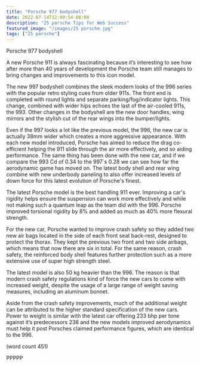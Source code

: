 ```yaml
---
title: "Porsche 977 bodyshell"
date: 2022-07-14T12:09:54-08:00
description: "25 porsche Tips for Web Success"
featured_image: "/images/25 porsche.jpg"
tags: ["25 porsche"]
---
```


Porsche 977 bodyshell


A new Porsche 911 is always fascinating because it’s interesting 
to see how after more than 40 years of development the Porsche 
team still manages to bring changes and improvements to this 
icon model.  

The new 997 bodyshell combines the sleek modern looks of 
the 996 series with the popular retro styling cues from older 911s. 
The front end is completed with round lights and separate 
parking/fog/indicator lights. This change, combined with wider 
hips echoes the last of the air-cooled 911s, the 993. Other changes 
in the bodyshell are the new door handles, wing mirrors and the 
stylish cut of the rear wings into the bumper/lights. 

Even if the 997 looks a lot like the previous model, the 996, the new 
car is actually 38mm wider which creates a more aggressive 
appearance. With each new model introduced, Porsche has aimed 
to reduce the drag co-efficient helping the 911 slide through the air 
more effectively, and so aiding performance. The same thing has been 
done with the new car, and if we compare the 993 Cd of 0.34 to the 
997`s 0.28 we can see how far the aerodynamic game has moved on. 
The latest body shell and rear wing combine with new underbody 
paneling to also offer increased levels of down force for this latest 
evolution of Porsche's finest.

The latest Porsche model is the best handling 911 ever. Improving a 
car's rigidity helps ensure the suspension can work more effectively 
and while not making such a quantum leap as the team did with the 
996. Porsche improved torsional rigidity by 8% and added as much 
as 40% more flexural strength.

For the new car, Porsche wanted to improve crash safety so they 
added two new air bags located in the side of each front seat back-rest, 
designed to protect the thorax. They kept the previous two front and two 
side airbags, which means that now there are six in total. For the same 
reason, crash safety, the reinforced body shell features further protection 
such as a more extensive use of super high strength steel.

The latest model is also 50 kg heavier than the 996. The reason is that 
modern crash safety regulations kind of force the new cars to come with 
increased weight, despite the usage of a large range of weight saving 
measures, including an aluminum bonnet. 

Aside from the crash safety improvements, much of the additional weight 
can be attributed to the higher standard specification of the new cars. 
Power to weight is similar with the latest car offering 233 bhp per tone 
against it’s predecessors 238  and the new models improved aerodynamics 
must help it post Porsches claimed performance figures, which are 
identical to the 996.  

(word count 451)

PPPPP

